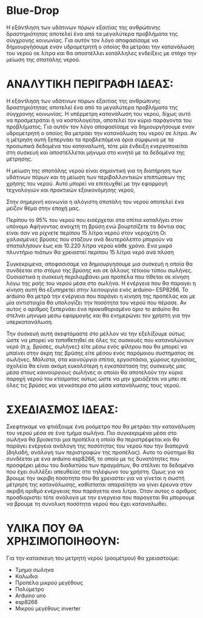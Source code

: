# Blue-Drop
Η εξάντληση των υδάτινων πόρων εξαιτίας της ανθρώπινης δραστηριότητας αποτελεί ένα από τα μεγαλύτερα προβλήματα της σύγχρονης κοινωνίας. Για αυτόν τον λόγο αποφασίσαμε να δημιουργήσουμε εναν υδρομετρητή ο οποίος θα μετράει την κατανάλωση του νερού σε λίτρα και θα αποστέλλει κατάλληλες ενδείξεις με στόχο την μείωση της σπατάλης νερού.

# ΑΝΑΛΥΤΙΚΗ ΠΕΡΙΓΡΑΦΗ ΙΔΕΑΣ:

Η εξάντληση των υδάτινων πόρων εξαιτίας της ανθρώπινης δραστηριότητας αποτελεί ένα από τα μεγαλύτερα προβλήματα της σύγχρονης κοινωνίας. Η υπέρμετρη κατανάλωση του νερού, δίχως αυτό να προσμετράται ή να κοστολογείται, αποτελεί τον κύριο παράγοντα του προβλήματος. Για αυτόν τον λόγο αποφασίσαμε να δημιουργήσουμε εναν υδρομετρητή ο οποίος θα μετράει την κατανάλωση του νερού σε λίτρα. Αν η μέτρηση αυτή ξεπερνάει τα προβλεπόμενα όρια σύμφωνα με τα προσωπικά δεδομένα του καταναλωτή, τότε μία ένδειξη ενεργοποιείται στη συσκευή και αποστέλλεται μήνυμα στο κινητό με τα δεδομένα της μέτρησης.

Η μείωση της σπατάλης νερού είναι σημαντική για τη διατήρηση των υδάτινων πόρων και τη μείωση των περιβαλλοντικών επιπτώσεων της χρήσης του νερού. Αυτό μπορεί να επιτευχθεί με την εφαρμογή τεχνολογιών και πρακτικών εξοικονόμησης νερού,

Στην σημερινή κοινωνία η αλόγιστη σπατάλη του νερού αποτελεί ένα μείζον θέμα στην εποχή μας.

Περίπου το 95% του νερού που εισέρχεται στα σπίτια καταλήγει στον υπόνομο
Αφήνοντας ανοιχτή τη βρύση ενώ βουρτσίζετε τα δόντια σας είναι σαν να ρίχνετε περίπου 15 λίτρα νερού στον νεροχύτη
Οι χαλασμένες βρύσες που στάζουν ανά δευτερόλεπτο μπορούν να σπαταλήσουν έως και 10.220 λίτρα νερού κάθε χρόνο.
Ενα μικρό πλυντήριο πιάτων θα χρειαστεί περίπου 15 λίτρα νερό ανά πλύση


Συγκεκριμενα, αποφασισαμε να δημιουργησουμε μια συσκευή η οποία θα συνδέεται στο στόμιο της βρύσης και σε άλλους τέτοιου τύπου σωλήνες. Ουσιαστικά η συσκευή περιλαμβάνει μια προπέλα που τίθεται σε κίνηση λόγω της ροής του νερού μέσα στο σωλήνα. Η ενέργεια που θα παραγει η κίνηση αυτή θα εξυπηρετεί στην λειτουργία ενός arduino– ESP8266. Το arduino θα μετρά την ενέργεια που παράγει η κίνηση της προπέλας και με μία αντιστοιχία θα υπολογίζει την ποσότητα του νερού που πέρασε. Αν αυτος ο αριθμος ξεπερνάει ένα προκαθορισμένο όριο το arduino θα στελνει μηνυμα μεσω εφαρμογής και θα ενημερώνει τον χρήστη για την υπερκατανάλωση. 

Την συσκευή αυτή σκεφτόμαστε στο μέλλον να την εξελίξουμε ούτως ώστε να μπορεί να τοποθετηθεί σε όλες τις συσκευές που καταναλώνουν νερό (π.χ. βρύσες, σωλήνες) είτε μέσω ενός φίλτρου που θα μπορεί να μπαίνει στην άκρη της βρύσης είτε μέσου ενός παρόμοιου συστηματος σε σωλήνες. Μάλιστα, στα καινούργια σπίτια, εργοστάσια, χώρους εργασίας, σχολεία θα είναι ακόμη ευκολότερη η εγκατάσταση της συσκευής μας μέσα στους καινούργιους σωλήνες οι οποίοι θα αποτελούν την κύρια παροχή νερού του κτίσματος ούτως ώστε να μην χρειάζεται να μπει σε όλες τις βρύσες και γενικότερα στα μέσα κατανάλωσης τους νερού.


# ΣΧΕΔΙΑΣΜΟΣ ΙΔΕΑΣ:

Σκεφτηκαμε να φτιάξουμε ένα ροόμετρο που θα μετράει την κατανάλωση του νερού μέσα σε ένα τμήμα σωλήνα. Πιο συγκεκριμένα μέσα στο σωλήνα θα βρισκεται μια προπέλα η οποία θα περιστρέφεται και θα παράγει ενέργεια ανάλογη της ποσότητας του νερού που την διαπερνά (δηλαδή, ανάλογη των περιστροφών της προπέλας). Αυτο το σύστημα θα συνδέεται με ενα arduino esp8266, το οποίο με τις δυνατότητες που προσφέρει μέσω του διαδικτύου των πραγμάτων, θα στέλνει τα δεδομένα που έχει συλλέξει απευθείας στο τηλέφωνο του χρήστη. Ομως για να βρουμε την ακριβη ποσοτητα που θα χρειαστει για να γίνεται η σωστή μέτρηση της κατανάλωσης, καθίσταται απαραίτητο να γίνει έρευνα στον ακριβή αριθμό ενέργειας που παράγεται ανα λιτρο. Όταν αυτος ο αριθμος προσδιοριστει τότε ανάλογα με την ενεργεια που παραγεται θα μπορουμε να βρουμε τη συνολικη ποσότητα νερού που έχει καταναλωθει. 


# ΥΛΙΚΑ ΠΟΥ ΘΑ ΧΡΗΣΙΜΟΠΟΙΗΘΟΥΝ:

Για την κατασκευη του μετρητή νερού (ροομέτρου) θα χρειαστούμε:
- Τμημα σωληνα
- Καλωδια
- Προπέλα μικρού μεγέθους 
- Πολύμετρο  
- Arduino uno
- esp8266
- Μικρού μεγέθους inverter
